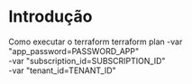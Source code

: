# Introdução
Como executar o terraform
terraform plan -var "app_password=PASSWORD_APP" \
-var "subscription_id=SUBSCRIPTION_ID" \
-var "tenant_id=TENANT_ID"
